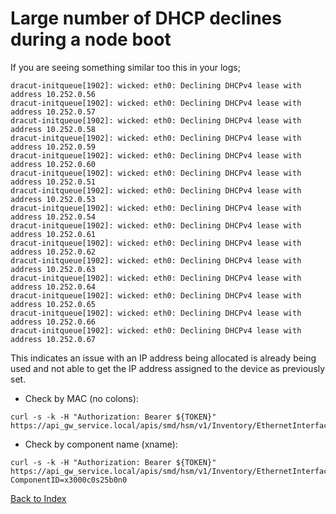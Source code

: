 # Large number of DHCP declines during a node boot

If you are seeing something similar too this in your logs;

```
dracut-initqueue[1902]: wicked: eth0: Declining DHCPv4 lease with address 10.252.0.56
dracut-initqueue[1902]: wicked: eth0: Declining DHCPv4 lease with address 10.252.0.57
dracut-initqueue[1902]: wicked: eth0: Declining DHCPv4 lease with address 10.252.0.58
dracut-initqueue[1902]: wicked: eth0: Declining DHCPv4 lease with address 10.252.0.59
dracut-initqueue[1902]: wicked: eth0: Declining DHCPv4 lease with address 10.252.0.60
dracut-initqueue[1902]: wicked: eth0: Declining DHCPv4 lease with address 10.252.0.51
dracut-initqueue[1902]: wicked: eth0: Declining DHCPv4 lease with address 10.252.0.53
dracut-initqueue[1902]: wicked: eth0: Declining DHCPv4 lease with address 10.252.0.54
dracut-initqueue[1902]: wicked: eth0: Declining DHCPv4 lease with address 10.252.0.61
dracut-initqueue[1902]: wicked: eth0: Declining DHCPv4 lease with address 10.252.0.62
dracut-initqueue[1902]: wicked: eth0: Declining DHCPv4 lease with address 10.252.0.63
dracut-initqueue[1902]: wicked: eth0: Declining DHCPv4 lease with address 10.252.0.64
dracut-initqueue[1902]: wicked: eth0: Declining DHCPv4 lease with address 10.252.0.65
dracut-initqueue[1902]: wicked: eth0: Declining DHCPv4 lease with address 10.252.0.66
dracut-initqueue[1902]: wicked: eth0: Declining DHCPv4 lease with address 10.252.0.67
```

This indicates an issue with an IP address being allocated is already being used and not able to get the IP address assigned to the device as previously set.

* Check by MAC (no colons):

```
curl -s -k -H "Authorization: Bearer ${TOKEN}" https://api_gw_service.local/apis/smd/hsm/v1/Inventory/EthernetInterfaces/18c04d13d73c
```

* Check by component name (xname):

```
curl -s -k -H "Authorization: Bearer ${TOKEN}" https://api_gw_service.local/apis/smd/hsm/v1/Inventory/EthernetInterfaces?ComponentID=x3000c0s25b0n0
```

[Back to Index](../README.md)
